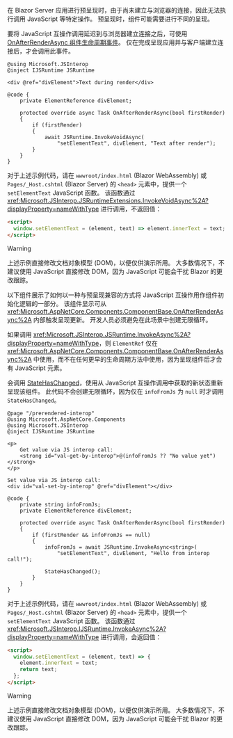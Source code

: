 在 Blazor Server 应用进行预呈现时，由于尚未建立与浏览器的连接，因此无法执行调用 JavaScript 等特定操作。 预呈现时，组件可能需要进行不同的呈现。

要将 JavaScript 互操作调用延迟到与浏览器建立连接之后，可使用 [OnAfterRenderAsync 组件生命周期事件](xref:blazor/components/lifecycle#after-component-render)。 仅在完成呈现应用并与客户端建立连接后，才会调用此事件。

```cshtml
@using Microsoft.JSInterop
@inject IJSRuntime JSRuntime

<div @ref="divElement">Text during render</div>

@code {
    private ElementReference divElement;

    protected override async Task OnAfterRenderAsync(bool firstRender)
    {
        if (firstRender)
        {
            await JSRuntime.InvokeVoidAsync(
                "setElementText", divElement, "Text after render");
        }
    }
}
```

对于上述示例代码，请在 `wwwroot/index.html` (Blazor WebAssembly) 或 `Pages/_Host.cshtml` (Blazor Server) 的 `<head>` 元素中，提供一个 `setElementText` JavaScript 函数。 该函数通过 <xref:Microsoft.JSInterop.JSRuntimeExtensions.InvokeVoidAsync%2A?displayProperty=nameWithType> 进行调用，不返回值：

```html
<script>
  window.setElementText = (element, text) => element.innerText = text;
</script>
```

> [!WARNING]
> 上述示例直接修改文档对象模型 (DOM)，以便仅供演示所用。 大多数情况下，不建议使用 JavaScript 直接修改 DOM，因为 JavaScript 可能会干扰 Blazor 的更改跟踪。

以下组件展示了如何以一种与预呈现兼容的方式将 JavaScript 互操作用作组件初始化逻辑的一部分。 该组件显示可从 <xref:Microsoft.AspNetCore.Components.ComponentBase.OnAfterRenderAsync%2A> 内部触发呈现更新。 开发人员必须避免在此场景中创建无限循环。

如果调用 <xref:Microsoft.JSInterop.JSRuntime.InvokeAsync%2A?displayProperty=nameWithType>，则 `ElementRef` 仅在 <xref:Microsoft.AspNetCore.Components.ComponentBase.OnAfterRenderAsync%2A> 中使用，而不在任何更早的生命周期方法中使用，因为呈现组件后才会有 JavaScript 元素。

会调用 [StateHasChanged](xref:blazor/components/lifecycle#state-changes)，使用从 JavaScript 互操作调用中获取的新状态重新呈现该组件。 此代码不会创建无限循环，因为仅在 `infoFromJs` 为 `null` 时才调用 `StateHasChanged`。

```cshtml
@page "/prerendered-interop"
@using Microsoft.AspNetCore.Components
@using Microsoft.JSInterop
@inject IJSRuntime JSRuntime

<p>
    Get value via JS interop call:
    <strong id="val-get-by-interop">@(infoFromJs ?? "No value yet")</strong>
</p>

Set value via JS interop call:
<div id="val-set-by-interop" @ref="divElement"></div>

@code {
    private string infoFromJs;
    private ElementReference divElement;

    protected override async Task OnAfterRenderAsync(bool firstRender)
    {
        if (firstRender && infoFromJs == null)
        {
            infoFromJs = await JSRuntime.InvokeAsync<string>(
                "setElementText", divElement, "Hello from interop call!");

            StateHasChanged();
        }
    }
}
```

对于上述示例代码，请在 `wwwroot/index.html` (Blazor WebAssembly) 或 `Pages/_Host.cshtml` (Blazor Server) 的 `<head>` 元素中，提供一个 `setElementText` JavaScript 函数。 该函数通过 <xref:Microsoft.JSInterop.IJSRuntime.InvokeAsync%2A?displayProperty=nameWithType> 进行调用，会返回值：

```html
<script>
  window.setElementText = (element, text) => {
    element.innerText = text;
    return text;
  };
</script>
```

> [!WARNING]
> 上述示例直接修改文档对象模型 (DOM)，以便仅供演示所用。 大多数情况下，不建议使用 JavaScript 直接修改 DOM，因为 JavaScript 可能会干扰 Blazor 的更改跟踪。
